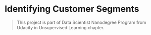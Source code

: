 # Identifying Customer Segments

> This project is part of Data Scientist Nanodegree Program from Udacity in Unsupervised Learning chapter.
